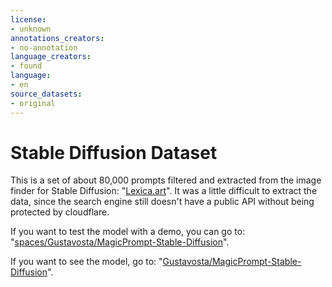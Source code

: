 ```yaml
---
license: 
- unknown
annotations_creators:
- no-annotation
language_creators:
- found
language:
- en
source_datasets:
- original
---
```


# Stable Diffusion Dataset

This is a set of about 80,000 prompts filtered and extracted from the image finder for Stable Diffusion: "[Lexica.art](https://lexica.art/)". It was a little difficult to extract the data, since the search engine still doesn't have a public API without being protected by cloudflare.

If you want to test the model with a demo, you can go to: "[spaces/Gustavosta/MagicPrompt-Stable-Diffusion](https://huggingface.co/spaces/Gustavosta/MagicPrompt-Stable-Diffusion)".

If you want to see the model, go to: "[Gustavosta/MagicPrompt-Stable-Diffusion](https://huggingface.co/Gustavosta/MagicPrompt-Stable-Diffusion)".